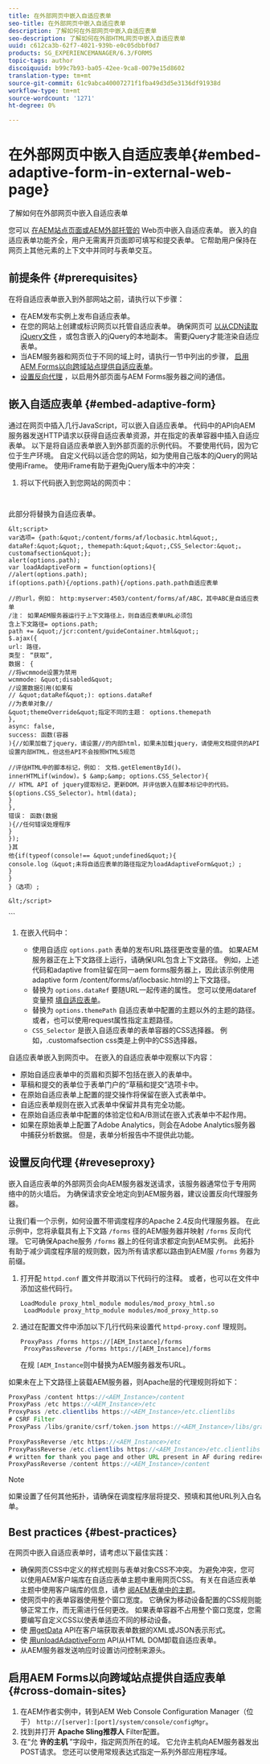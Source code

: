```yaml
---
title: 在外部网页中嵌入自适应表单
seo-title: 在外部网页中嵌入自适应表单
description: 了解如何在外部网页中嵌入自适应表单
seo-description: 了解如何在外部HTML网页中嵌入自适应表单
uuid: c612ca3b-62f7-4021-939b-e0c05dbbf0d7
products: SG_EXPERIENCEMANAGER/6.3/FORMS
topic-tags: author
discoiquuid: b99c7b93-ba05-42ee-9ca8-0079e15d8602
translation-type: tm+mt
source-git-commit: 61c9abca40007271f1fba49d3d5e3136df91938d
workflow-type: tm+mt
source-wordcount: '1271'
ht-degree: 0%

---
```



# 在外部网页中嵌入自适应表单{#embed-adaptive-form-in-external-web-page}

了解如何在外部网页中嵌入自适应表单

您可以 [在AEM站点页面或AEM外部托管的](/help/forms/using/embed-adaptive-form-aem-sites.md) Web页中嵌入自适应表单。 嵌入的自适应表单功能齐全，用户无需离开页面即可填写和提交表单。 它帮助用户保持在网页上其他元素的上下文中并同时与表单交互。

## 前提条件 {#prerequisites}

在将自适应表单嵌入到外部网站之前，请执行以下步骤：

* 在AEM发布实例上发布自适应表单。
* 在您的网站上创建或标识网页以托管自适应表单。 确保网页可 [以从CDN读取jQuery文件](https://ajax.googleapis.com/ajax/libs/jquery/3.3.1/jquery.min.js) ，或包含嵌入的jQuery的本地副本。 需要jQuery才能渲染自适应表单。
* 当AEM服务器和网页位于不同的域上时，请执行一节中列出的步骤， [启用AEM Forms以向跨域站点提供自适应表单](#cross-domain-sites)。
* [设置反向代理](#reveseproxy) ，以启用外部页面与AEM Forms服务器之间的通信。

## 嵌入自适应表单 {#embed-adaptive-form}

通过在网页中插入几行JavaScript，可以嵌入自适应表单。 代码中的API向AEM服务器发送HTTP请求以获得自适应表单资源，并在指定的表单容器中插入自适应表单。 以下是将自适应表单嵌入到外部页面的示例代码。 不要使用代码，因为它位于生产环境。 自定义代码以适合您的网站，如为使用自己版本的jQuery的网站使用iFrame。 使用iFrame有助于避免jQuery版本中的冲突：


1. 将以下代码嵌入到您网站的网页中：

   ```
   
   
<!doctype html>
<html>
  <head><meta http-equiv="Content-Type" content="text/html; charset=UTF-8">
    <title>这是网页的标题！</title>
    <script src="https://ajax.googleapis.com/ajax/libs/jquery/3.3.1/jquery.min.js"></script>
  </head>
  <body>
  <div class="customafsection"/>
    <p>此部分将替换为自适应表单。</p>


    &lt;script>
    var选项= {path:&quot;/content/forms/af/locbasic.html&quot;, dataRef:&quot;&quot;, themepath:&quot;&quot;,CSS_Selector:&quot;。customafsection&quot;};
    alert(options.path);
    var loadAdaptiveForm = function(options){
    //alert(options.path);
    if(options.path){/options.path){/options.path.path自适应表单
    
    //的url，例如： http:myserver:4503/content/forms/af/ABC，其中ABC是自适应表单
    /注： 如果AEM服务器运行于上下文路径上，则自适应表单URL必须包
    含上下文路径= options.path;
    path += &quot;/jcr:content/guideContainer.html&quot;;
    $.ajax({
    url: 路径，
    类型： “获取”,
    数据： {
    //将wcmmode设置为禁用
    wcmmode: &quot;disabled&quot;
    //设置数据引用(如果有
    // &quot;dataRef&quot;): options.dataRef
    //为表单对象//
    &quot;themeOverride&quot;指定不同的主题： options.themepath
    },
    async: false,
    success: 函数(容器
    ){//如果加载了jquery，请设置//的内部html，如果未加载jquery，请使用文档提供的API设置内部HTML，但这些API不会按照HTML5规范
    
    //评估HTML中的脚本标记，例如： 文档.getElementById()。
    innerHTMLif(window)。$ &amp;&amp; options.CSS_Selector){
    // HTML API of jquery提取标记，更新DOM，并评估嵌入在脚本标记中的代码。
    $(options.CSS_Selector)。html(data);
    }
    },
    错误： 函数(数据
    ){//任何错误处理程序
    }
    });
    }其
    他{if(typeof(console!== &quot;undefined&quot;){
    console.log（&quot;未将自适应表单的路径指定为loadAdaptiveForm&quot;）;
    }
    }
    }（选项）;
    
    &lt;/script>
</body>
</html>
   ```

1. 在嵌入代码中：

   * 使用自适应 `options.path` 表单的发布URL路径更改变量的值。 如果AEM服务器正在上下文路径上运行，请确保URL包含上下文路径。 例如，上述代码和adaptive from驻留在同一aem forms服务器上，因此该示例使用adaptive form /content/forms/af/locbasic.html的上下文路径。
   * 替换为 `options.dataRef` 要随URL一起传递的属性。 您可以使用dataref变量预 [填自适应表单](/help/forms/using/prepopulate-adaptive-form-fields.md)。
   * 替换为 `options.themePath` 自适应表单中配置的主题以外的主题的路径。 或者，也可以使用request属性指定主题路径。
   * `CSS_Selector` 是嵌入自适应表单的表单容器的CSS选择器。 例如，.customafsection css类是上例中的CSS选择器。

自适应表单嵌入到网页中。 在嵌入的自适应表单中观察以下内容：

* 原始自适应表单中的页眉和页脚不包括在嵌入的表单中。
* 草稿和提交的表单位于表单门户的“草稿和提交”选项卡中。
* 在原始自适应表单上配置的提交操作将保留在嵌入式表单中。
* 自适应表单规则在嵌入式表单中保留并具有完全功能。
* 在原始自适应表单中配置的体验定位和A/B测试在嵌入式表单中不起作用。
* 如果在原始表单上配置了Adobe Analytics，则会在Adobe Analytics服务器中捕获分析数据。 但是，表单分析报告中不提供此功能。

## 设置反向代理  {#reveseproxy}

嵌入自适应表单的外部网页会向AEM服务器发送请求，该服务器通常位于专用网络中的防火墙后。 为确保请求安全地定向到AEM服务器，建议设置反向代理服务器。

让我们看一个示例，如何设置不带调度程序的Apache 2.4反向代理服务器。 在此示例中，您将承载具有上下文路 `/forms` 径的AEM服务器并映射 `/forms` 反向代理。 它可确保Apache服务 `/forms` 器上的任何请求都定向到AEM实例。 此拓扑有助于减少调度程序层的规则数，因为所有请求都以路由到AEM服 `/forms` 务器为前缀。

1. 打开配 `httpd.conf` 置文件并取消以下代码行的注释。 或者，也可以在文件中添加这些代码行。

   ```
   LoadModule proxy_html_module modules/mod_proxy_html.so 
    LoadModule proxy_http_module modules/mod_proxy_http.so
   ```

1. 通过在配置文件中添加以下几行代码来设置代 `httpd-proxy.conf` 理规则。

   ```
   ProxyPass /forms https://[AEM_Instance]/forms 
    ProxyPassReverse /forms https://[AEM_Instance]/forms
   ```

   在规 `[AEM_Instance`则中替换为AEM服务器发布URL。

如果未在上下文路径上装载AEM服务器，则Apache层的代理规则将如下：

```java
ProxyPass /content https://<AEM_Instance>/content
ProxyPass /etc https://<AEM_Instance>/etc
ProxyPass /etc.clientlibs https://<AEM_Instance>/etc.clientlibs
# CSRF Filter
ProxyPass /libs/granite/csrf/token.json https://<AEM_Instance>/libs/granite/csrf/token.json
  
ProxyPassReverse /etc https://<AEM_Instance>/etc
ProxyPassReverse /etc.clientlibs https://<AEM_Instance>/etc.clientlibs
# written for thank you page and other URL present in AF during redirect
ProxyPassReverse /content https://<AEM_Instance>/content
```

>[!NOTE]
>
>如果设置了任何其他拓扑，请确保在调度程序层将提交、预填和其他URL列入白名单。

## Best practices {#best-practices}

在网页中嵌入自适应表单时，请考虑以下最佳实践：

* 确保网页CSS中定义的样式规则与表单对象CSS不冲突。 为避免冲突，您可以使用AEM客户端库在自适应表单主题中重用网页CSS。 有关在自适应表单主题中使用客户端库的信息，请参 [阅AEM表单中的主题](/help/forms/using/themes.md)。
* 使网页中的表单容器使用整个窗口宽度。 它确保为移动设备配置的CSS规则能够正常工作，而无需进行任何更改。 如果表单容器不占用整个窗口宽度，您需要编写自定义CSS以使表单适应不同的移动设备。
* 使 [用getData](https://helpx.adobe.com/experience-manager/6-4/forms/javascript-api/GuideBridge.html) API在客户端获取表单数据的XML或JSON表示形式。
* 使 [用unloadAdaptiveForm](https://helpx.adobe.com/experience-manager/6-4/forms/javascript-api/GuideBridge.html) API从HTML DOM卸载自适应表单。
* 从AEM服务器发送响应时设置访问控制来源头。

## 启用AEM Forms以向跨域站点提供自适应表单  {#cross-domain-sites}

1. 在AEM作者实例中，转到AEM Web Console Configuration Manager（位于） `http://[server]:[port]/system/console/configMgr`。
1. 找到并打开 **Apache Sling推荐人** Filter配置。
1. 在“允 **许的主机** ”字段中，指定网页所在的域。 它允许主机向AEM服务器发出POST请求。 您还可以使用常规表达式指定一系列外部应用程序域。